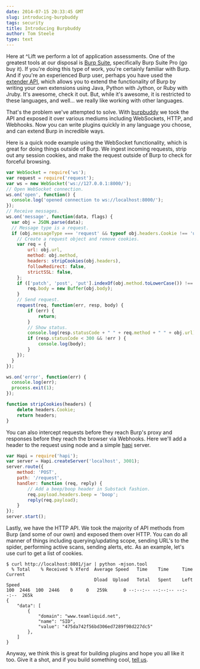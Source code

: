 ```yaml
---
date: 2014-07-15 20:33:45 GMT
slug: introducing-burpbuddy
tags: security
title: Introducing Burpbuddy
author: Tom Steele
type: text
---
```


Here at ^Lift we perform a lot of application assessments. One of the greatest tools at our disposal is [Burp Suite](http://portswigger.net/burp/), specifically Burp Suite Pro (go buy it). If you're doing this type of work, you're certainly familiar with Burp. And if you're an experienced Burp user, perhaps you have used the [extender API](http://portswigger.net/burp/help/extender.html), which allows you to extend the functionality of Burp by writing your own extensions using Java, Python with Jython, or Ruby with Jruby. It's awesome, check it out. But, while it's awesome, it is restricted to these languages, and well... we really like working with other languages.

That's the problem we've attempted to solve. With [burpbuddy](https://github.com/liftsecurity/burpbuddy) we took the API and exposed it over various mediums including WebSockets, HTTP, and Webhooks. Now you can write plugins quickly in any language you choose, and can extend Burp in incredible ways.

Here is a quick node example using the WebSocket functionality, which is great for doing things outside of Burp. We ingest incoming requests, strip out any session cookies, and make the request outside of Burp to check for forceful browsing.

~~~~~javascript
var WebSocket = require('ws');
var request = require('request');
var ws = new WebSocket('ws://127.0.0.1:8000/');
// Open WebSocket connection.
ws.on('open', function() {
  console.log('opened connection to ws://localhost:8000/');
});
// Receive messages.
ws.on('message', function(data, flags) {
  var obj = JSON.parse(data);
  // Message type is a request.
  if (obj.messageType === 'request' && typeof obj.headers.Cookie !== 'undefined') {
    // Create a request object and remove cookies.
    var req = {
        url: obj.url,
        method: obj.method,
        headers: stripCookies(obj.headers),
        followRedirect: false,
        strictSSL: false,
    };
    if (['patch', 'post', 'put'].indexOf(obj.method.toLowerCase()) !== -1 && obj.body.length > 0)  {
        req.body = new Buffer(obj.body);
    }
    // Send request.
    request(req, function(err, resp, body) {
        if (err) {
            return;
        }
        // Show status.
        console.log(resp.statusCode + " " + req.method + " " + obj.url);
        if (resp.statusCode < 300 && !err ) {
            console.log(body);
        }
    });
  }
});

ws.on('error', function(err) {
  console.log(err);
  process.exit(1);
});

function stripCookies(headers) {
    delete headers.Cookie;
    return headers;
}
~~~~~

You can also intercept requests before they reach Burp's proxy and responses before they reach the browser via Webhooks. Here we'll add a header to the request using node and a simple [hapi](http://hapijs.com/) server.

~~~~~javascript
var Hapi = require('hapi');
var server = Hapi.createServer('localhost', 3001);
server.route({
    method: 'POST',
    path: '/request',
    handler: function (req, reply) {
        // Add a beep/boop header in Substack fashion.
        req.payload.headers.beep = 'boop';
        reply(req.payload);
    }
});
server.start();
~~~~~

Lastly, we have the HTTP API. We took the majority of API methods from Burp (and some of our own) and exposed them over HTTP. You can do all manner of things including querying/updating scope, sending URL's to the spider, performing active scans, sending alerts, etc. As an example, let's use curl to get a list of cookies.

~~~~~shell
$ curl http://localhost:8001/jar | python -mjson.tool
  % Total    % Received % Xferd  Average Speed   Time    Time     Time  Current
                                 Dload  Upload   Total   Spent    Left  Speed
100  2446  100  2446    0     0   259k      0 --:--:-- --:--:-- --:--:--  265k
{
    "data": [
        {
            "domain": "www.teamliquid.net",
            "name": "SID",
            "value": "475da742f56bd306ed7289f98d227dc5"
        },
    ]
}
~~~~~

Anyway, we think this is great for building plugins and hope you all like it too. Give it a shot, and if you build something cool, [tell us](https://twitter.com/liftsecurity).
